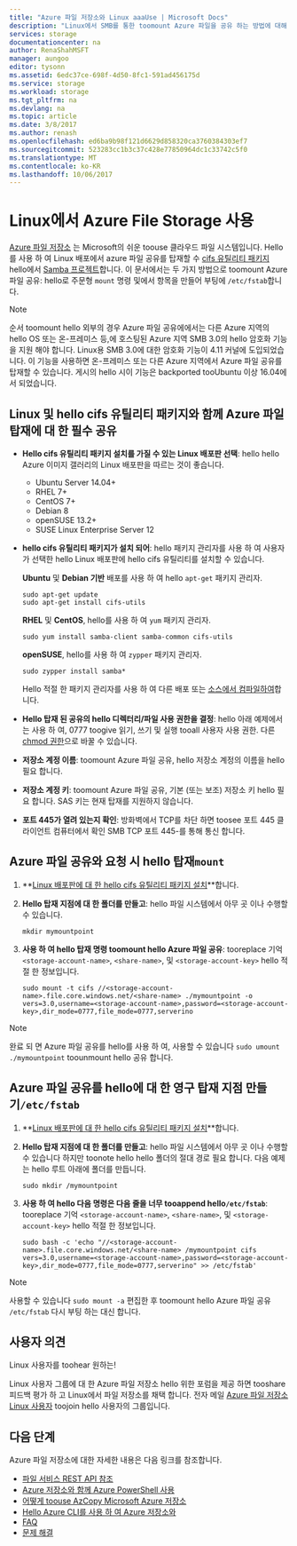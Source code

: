```yaml
---
title: "Azure 파일 저장소와 Linux aaaUse | Microsoft Docs"
description: "Linux에서 SMB를 통한 toomount Azure 파일을 공유 하는 방법에 대해 알아봅니다."
services: storage
documentationcenter: na
author: RenaShahMSFT
manager: aungoo
editor: tysonn
ms.assetid: 6edc37ce-698f-4d50-8fc1-591ad456175d
ms.service: storage
ms.workload: storage
ms.tgt_pltfrm: na
ms.devlang: na
ms.topic: article
ms.date: 3/8/2017
ms.author: renash
ms.openlocfilehash: ed6ba9b98f121d6629d858320ca3760384303ef7
ms.sourcegitcommit: 523283cc1b3c37c428e77850964dc1c33742c5f0
ms.translationtype: MT
ms.contentlocale: ko-KR
ms.lasthandoff: 10/06/2017
---
```

# <a name="use-azure-file-storage-with-linux"></a>Linux에서 Azure File Storage 사용
[Azure 파일 저장소](storage-dotnet-how-to-use-files.md) 는 Microsoft의 쉬운 toouse 클라우드 파일 시스템입니다. Hello를 사용 하 여 Linux 배포에서 azure 파일 공유를 탑재할 수 [cifs 유틸리티 패키지](https://wiki.samba.org/index.php/LinuxCIFS_utils) hello에서 [Samba 프로젝트](https://www.samba.org/)합니다. 이 문서에서는 두 가지 방법으로 toomount Azure 파일 공유: hello로 주문형 `mount` 명령 및에서 항목을 만들어 부팅에 `/etc/fstab`합니다.

> [!NOTE]  
> 순서 toomount hello 외부의 경우 Azure 파일 공유에에서는 다른 Azure 지역의 hello OS 또는 온-프레미스 등,에 호스팅된 Azure 지역 SMB 3.0의 hello 암호화 기능을 지원 해야 합니다. Linux용 SMB 3.0에 대한 암호화 기능이 4.11 커널에 도입되었습니다. 이 기능을 사용하면 온-프레미스 또는 다른 Azure 지역에서 Azure 파일 공유를 탑재할 수 있습니다. 게시의 hello 시이 기능은 backported tooUbuntu 이상 16.04에서 되었습니다.


## <a name="prerequisities-for-mounting-an-azure-file-share-with-linux-and-hello-cifs-utils-package"></a>Linux 및 hello cifs 유틸리티 패키지와 함께 Azure 파일 탑재에 대 한 필수 공유
* **Hello cifs 유틸리티 패키지 설치를 가질 수 있는 Linux 배포판 선택**: hello hello Azure 이미지 갤러리의 Linux 배포판을 따르는 것이 좋습니다.

    * Ubuntu Server 14.04+
    * RHEL 7+
    * CentOS 7+
    * Debian 8
    * openSUSE 13.2+
    * SUSE Linux Enterprise Server 12

* <a id="install-cifs-utils"></a>**hello cifs 유틸리티 패키지가 설치 되어**: hello 패키지 관리자를 사용 하 여 사용자가 선택한 hello Linux 배포판에 hello cifs 유틸리티를 설치할 수 있습니다. 

    **Ubuntu** 및 **Debian 기반** 배포를 사용 하 여 hello `apt-get` 패키지 관리자.

    ```
    sudo apt-get update
    sudo apt-get install cifs-utils
    ```

    **RHEL** 및 **CentOS**, hello를 사용 하 여 `yum` 패키지 관리자.

    ```
    sudo yum install samba-client samba-common cifs-utils
    ```

    **openSUSE**, hello를 사용 하 여 `zypper` 패키지 관리자.

    ```
    sudo zypper install samba*
    ```

    Hello 적절 한 패키지 관리자를 사용 하 여 다른 배포 또는 [소스에서 컴파일하여](https://wiki.samba.org/index.php/LinuxCIFS_utils#Download)합니다.

* **Hello 탑재 된 공유의 hello 디렉터리/파일 사용 권한을 결정**: hello 아래 예제에서는 사용 하 여, 0777 toogive 읽기, 쓰기 및 실행 tooall 사용자 사용 권한. 다른 [chmod 권한](https://en.wikipedia.org/wiki/Chmod)으로 바꿀 수 있습니다. 

* **저장소 계정 이름**: toomount Azure 파일 공유, hello 저장소 계정의 이름을 hello 필요 합니다.

* **저장소 계정 키**: toomount Azure 파일 공유, 기본 (또는 보조) 저장소 키 hello 필요 합니다. SAS 키는 현재 탑재를 지원하지 않습니다.

* **포트 445가 열려 있는지 확인**: 방화벽에서 TCP를 차단 하면 toosee 포트 445 클라이언트 컴퓨터에서 확인 SMB TCP 포트 445-를 통해 통신 합니다.

## <a name="mount-hello-azure-file-share-on-demand-with-mount"></a>Azure 파일 공유와 요청 시 hello 탑재`mount`
1. **[Linux 배포판에 대 한 hello cifs 유틸리티 패키지 설치](#install-cifs-utils)**합니다.

2. **Hello 탑재 지점에 대 한 폴더를 만들고**: hello 파일 시스템에서 아무 곳 이나 수행할 수 있습니다.

    ```
    mkdir mymountpoint
    ```

3. **사용 하 여 hello 탑재 명령 toomount hello Azure 파일 공유**: tooreplace 기억 `<storage-account-name>`, `<share-name>`, 및 `<storage-account-key>` hello 적절 한 정보입니다.

    ```
    sudo mount -t cifs //<storage-account-name>.file.core.windows.net/<share-name> ./mymountpoint -o vers=3.0,username=<storage-account-name>,password=<storage-account-key>,dir_mode=0777,file_mode=0777,serverino
    ```

> [!Note]  
> 완료 되 면 Azure 파일 공유를 hello를 사용 하 여, 사용할 수 있습니다 `sudo umount ./mymountpoint` toounmount hello 공유 합니다.

## <a name="create-a-persistent-mount-point-for-hello-azure-file-share-with-etcfstab"></a>Azure 파일 공유를 hello에 대 한 영구 탑재 지점 만들기`/etc/fstab`
1. **[Linux 배포판에 대 한 hello cifs 유틸리티 패키지 설치](#install-cifs-utils)**합니다.

2. **Hello 탑재 지점에 대 한 폴더를 만들고**: hello 파일 시스템에서 아무 곳 이나 수행할 수 있습니다 하지만 toonote hello hello 폴더의 절대 경로 필요 합니다. 다음 예제는 hello 루트 아래에 폴더를 만듭니다.

    ```
    sudo mkdir /mymountpoint
    ```

3. **사용 하 여 hello 다음 명령은 다음 줄을 너무 tooappend hello`/etc/fstab`**: tooreplace 기억 `<storage-account-name>`, `<share-name>`, 및 `<storage-account-key>` hello 적절 한 정보입니다.

    ```
    sudo bash -c 'echo "//<storage-account-name>.file.core.windows.net/<share-name> /mymountpoint cifs vers=3.0,username=<storage-account-name>,password=<storage-account-key>,dir_mode=0777,file_mode=0777,serverino" >> /etc/fstab'
    ```

> [!Note]  
> 사용할 수 있습니다 `sudo mount -a` 편집한 후 toomount hello Azure 파일 공유 `/etc/fstab` 다시 부팅 하는 대신 합니다.

## <a name="feedback"></a>사용자 의견
Linux 사용자를 toohear 원하는!

Linux 사용자 그룹에 대 한 Azure 파일 저장소 hello 위한 포럼을 제공 하면 tooshare 피드백 평가 하 고 Linux에서 파일 저장소를 채택 합니다. 전자 메일 [Azure 파일 저장소 Linux 사용자](mailto:azurefileslinuxusers@microsoft.com) toojoin hello 사용자의 그룹입니다.

## <a name="next-steps"></a>다음 단계
Azure 파일 저장소에 대한 자세한 내용은 다음 링크를 참조합니다.
* [파일 서비스 REST API 참조](http://msdn.microsoft.com/library/azure/dn167006.aspx)
* [Azure 저장소와 함께 Azure PowerShell 사용](storage-powershell-guide-full.md)
* [어떻게 toouse AzCopy Microsoft Azure 저장소](storage-use-azcopy.md)
* [Hello Azure CLI를 사용 하 여 Azure 저장소와](storage-azure-cli.md#create-and-manage-file-shares)
* [FAQ](storage-files-faq.md)
* [문제 해결](storage-troubleshoot-file-connection-problems.md)
